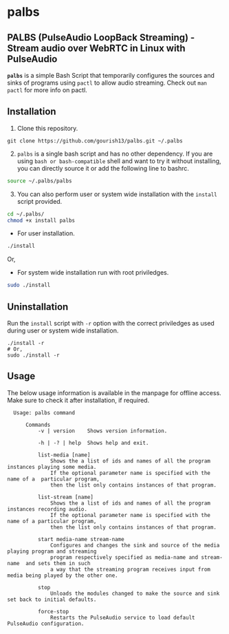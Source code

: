 # palbs
## PALBS (PulseAudio LoopBack Streaming) - Stream audio over WebRTC in Linux with PulseAudio

**`palbs`** is a simple Bash Script that temporarily configures the sources and sinks of programs using `pactl` to allow audio streaming.
Check out `man pactl` for more info on pactl.

## Installation

1. Clone this repository.
```
git clone https://github.com/gourish13/palbs.git ~/.palbs
```
2. `palbs` is a single bash script and has no other dependency.
If you are using `bash or bash-compatible` shell and want to try it without installing, you can directly source it or add the following line to bashrc.
```bash
source ~/.palbs/palbs
```
3. You can also perform user or system wide installation with the `install` script provided.
```bash
cd ~/.palbs/
chmod +x install palbs
```
  - For user installation.
  ```bash
  ./install
  ```
  Or,
  - For system wide installation run with root priviledges.
  ```bash
  sudo ./install
  ```
  
## Uninstallation
Run the `install` script with `-r` option with the correct priviledges as used during user or system wide installation.
```
./install -r
# Or,
sudo ./install -r
```

## Usage
The below usage information is available in the manpage for offline access. Make sure to check it after installation, if required.
```
  Usage: palbs command
  
      Commands
          -v | version    Shows version information.
          
          -h | -? | help  Shows help and exit.
          
          list-media [name]
              Shows the a list of ids and names of all the program instances playing some media.
              If the optional parameter name is specified with the name of a  particular program,
              then the list only contains instances of that program.
              
          list-stream [name]
              Shows the a list of ids and names of all the program instances recording audio.
              If the optional parameter name is specified with the name of a particular program,
              then the list only contains instances of that program.
              
          start media-name stream-name
              Configures and changes the sink and source of the media playing program and streaming
              program respectively specified as media-name and stream-name  and sets them in such 
              a way that the streaming program receives input from media being played by the other one.
              
          stop   
              Unloads the modules changed to make the source and sink set back to initial defaults.
              
          force-stop
              Restarts the PulseAudio service to load default PulseAudio configuration.
              
```
